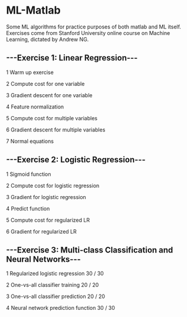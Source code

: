 # ML-Matlab
Some ML algorithms for practice purposes of both matlab and ML itself.
Exercises come from Stanford University online course on Machine Learning, dictated by Andrew NG.

---Exercise 1: Linear Regression---
-
1	Warm up exercise

2	Compute cost for one variable

3	Gradient descent for one variable

4	Feature normalization

5	Compute cost for multiple variables

6	Gradient descent for multiple variables

7	Normal equations


---Exercise 2: Logistic Regression---
-
1	Sigmoid function

2	Compute cost for logistic regression

3	Gradient for logistic regression

4	Predict function

5	Compute cost for regularized LR

6	Gradient for regularized LR


---Exercise 3: Multi-class Classification and Neural Networks---
-
1	Regularized logistic regression	30 / 30

2	One-vs-all classifier training	20 / 20

3	One-vs-all classifier prediction	20 / 20

4	Neural network prediction function	30 / 30
